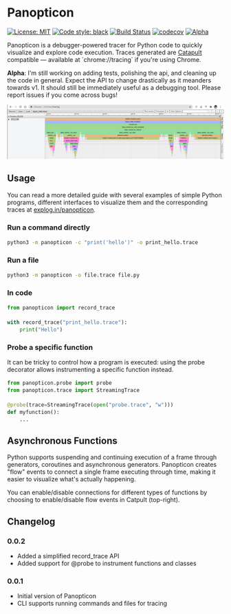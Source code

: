 Panopticon
==========
[![License: MIT](https://img.shields.io/pypi/l/panopticon)](https://github.com/kunalb/panopticon/blob/master/LICENSE)
[![Code style: black](https://img.shields.io/badge/code%20style-black-000000.svg)](https://github.com/psf/black)
[![Build Status](https://travis-ci.org/kunalb/panopticon.svg?branch=master)](https://travis-ci.org/github/kunalb/panopticon)
[![codecov](https://codecov.io/gh/kunalb/panopticon/branch/master/graph/badge.svg)](https://codecov.io/gh/kunalb/panopticon)
[![Alpha](https://img.shields.io/badge/development%20status-Alpha-red)](https://pypi.org/project/panopticon/)

Panopticon is a debugger-powered tracer for Python code to quickly visualize and explore code execution. Traces generated are [Catapult](<https://chromium.googlesource.com/catapult/+/HEAD/tracing/README.md>) compatible — available at \`chrome://tracing\` if you\'re using Chrome. 

**Alpha**: I'm still working on adding tests, polishing the api, and cleaning up the code in general. Expect the API to change drastically as it meanders towards v1. It should still be immediately useful as a debugging tool. Please report issues if you come across bugs!

![Sample trace with async functions](https://github.com/kunalb/panopticon/blob/master/images/async_hello.png?raw=true)


Usage
-----

You can read a more detailed guide with several examples of simple Python programs, different interfaces to visualize them and the corresponding traces at [explog.in/panopticon](https://explog.in/panopticon/index.html).


### Run a command directly

```sh
python3 -m panopticon -c "print('hello')" -o print_hello.trace
```

### Run a file

```sh
python3 -m panopticon -o file.trace file.py 
```

### In code

```python
from panopticon import record_trace

with record_trace("print_hello.trace"):
    print("Hello")
```


### Probe a specific function
It can be tricky to control how a program is executed: using the probe decorator allows instrumenting a specific function instead.

```python
from panopticon.probe import probe
from panopticon.trace import StreamingTrace

@probe(trace=StreamingTrace(open("probe.trace", "w")))
def myfunction():
    ...
```

Asynchronous Functions
----------------------

Python supports suspending and continuing execution of a frame through generators, coroutines and asynchronous generators. Panopticon creates \"flow\" events to connect a single frame executing through time, making it easier to visualize what\'s actually happening.

You can enable/disable connections for different types of functions by choosing to enable/disable flow events in Catpult (top-right).

Changelog
---------

### 0.0.2
- Added a simplified record_trace API
- Added support for @probe to instrument functions and classes

### 0.0.1
- Initial version of Panopticon
- CLI supports running commands and files for tracing

